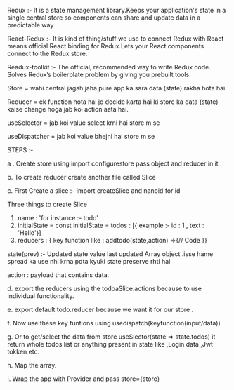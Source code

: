 Redux :- It is a state management library.Keeps your application's state in a single central store so components can share and update data in a predictable way

React-Redux :- It is kind of thing/stuff we use to connect Redux with React means official React binding for Redux.Lets your React components connect to the Redux store.

Readux-toolkit :- The official, recommended way to write Redux code. Solves Redux’s boilerplate problem by giving you prebuilt tools.

Store = wahi central jagah jaha pure app ka sara data (state) rakha hota hai.

Reducer = ek function hota hai jo decide karta hai ki store ka data (state) kaise change hoga jab koi action aata hai.

useSelector = jab koi value select krni hai store m se 

useDispatcher = jab koi value bhejni hai store m se 

STEPS :- 

a . Create store using import configurestore pass object and reducer in it .

b.  To create reducer create another file called Slice 

c.  First Create a slice :- import createSlice and nanoid for id 

Three things to create Slice 

1. name : 'for instance :- todo'
2. initialState  = const initialState = todos : [{ example :- id : 1 , text : 'Hello'}]
3. reducers : { key function like : addtodo(state,action) =>{// Code }}

state(prev) :- Updated state value last updated Array object .isse hame spread ka use nhi krna pdta kyuki state preserve rhti hai 

action : payload that contains data.


d. export the reducers using the todoaSlice.actions because to use individual functionality.

e. export default todo.reducer because we want it for our store .

f.  Now use these key funtions using usedispatch(keyfunction(input/data))

g. Or to get/select the data from store useSlector(state => state.todos) it return whole todos list or anything present in state like ,Login data ,Jwt tokken etc.

h. Map the array.

i. Wrap the app with Provider and pass store={store}